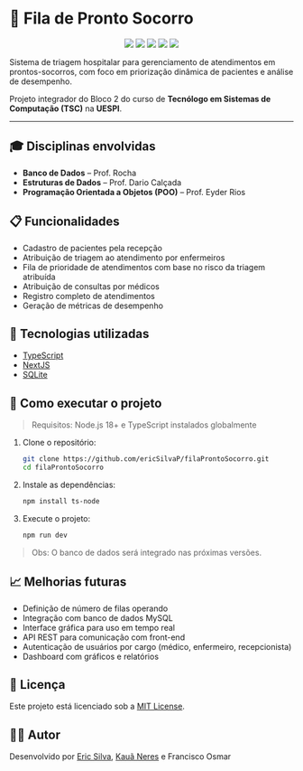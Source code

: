 # 🏥 Fila de Pronto Socorro

<p align="center">
  <img src="https://img.shields.io/github/languages/top/ericSilvaP/filaProntoSocorro" />
  <img src="https://img.shields.io/github/commit-activity/m/ericSilvaP/filaProntoSocorro" />
  <img src="https://img.shields.io/github/repo-size/ericSilvaP/filaProntoSocorro" />
  <img src="https://img.shields.io/github/license/ericSilvaP/filaProntoSocorro" />
  <img src="https://img.shields.io/github/last-commit/ericSilvaP/filaProntoSocorro" />
</p>

Sistema de triagem hospitalar para gerenciamento de atendimentos em prontos-socorros, com foco em priorização dinâmica de pacientes e análise de desempenho.

Projeto integrador do Bloco 2 do curso de **Tecnólogo em Sistemas de Computação (TSC)** na **UESPI**.

---

## 🎓 Disciplinas envolvidas

- **Banco de Dados** – Prof. Rocha  
- **Estruturas de Dados** – Prof. Dario Calçada
- **Programação Orientada a Objetos (POO)** – Prof. Eyder Rios

## 📋 Funcionalidades

* Cadastro de pacientes pela recepção
* Atribuição de triagem ao atendimento por enfermeiros
* Fila de prioridade de atendimentos com base no risco da triagem atribuída
* Atribuição de consultas por médicos
* Registro completo de atendimentos
* Geração de métricas de desempenho

## 🧰 Tecnologias utilizadas

* [TypeScript][typescript]
* [NextJS][nextjs]
* [SQLite][sqlite]

## 🚀 Como executar o projeto

> Requisitos: Node.js 18+ e TypeScript instalados globalmente

1. Clone o repositório:

   ```bash
   git clone https://github.com/ericSilvaP/filaProntoSocorro.git
   cd filaProntoSocorro
   ```

2. Instale as dependências:

   ```bash
   npm install ts-node
   ```

3. Execute o projeto:

   ```bash
   npm run dev
   ```

> Obs: O banco de dados será integrado nas próximas versões.

## 📈 Melhorias futuras

* Definição de número de filas operando
* Integração com banco de dados MySQL
* Interface gráfica para uso em tempo real
* API REST para comunicação com front-end
* Autenticação de usuários por cargo (médico, enfermeiro, recepcionista)
* Dashboard com gráficos e relatórios

## 📄 Licença

Este projeto está licenciado sob a [MIT License](LICENSE).

## 🧑‍💻 Autor

Desenvolvido por [Eric Silva](https://github.com/ericSilvaP), [Kauã Neres](https://github.com/Kaua-cel) e Francisco Osmar

[typescript]: https://www.typescriptlang.org/
[nextjs]: https://nextjs.org/
[sqlite]: https://www.sqlite.org/